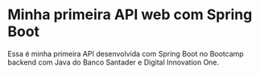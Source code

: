 # Minha primeira API web com Spring Boot
Essa é minha primeira API desenvolvida com Spring Boot no Bootcamp backend com Java do Banco Santader e Digital Innovation One.
